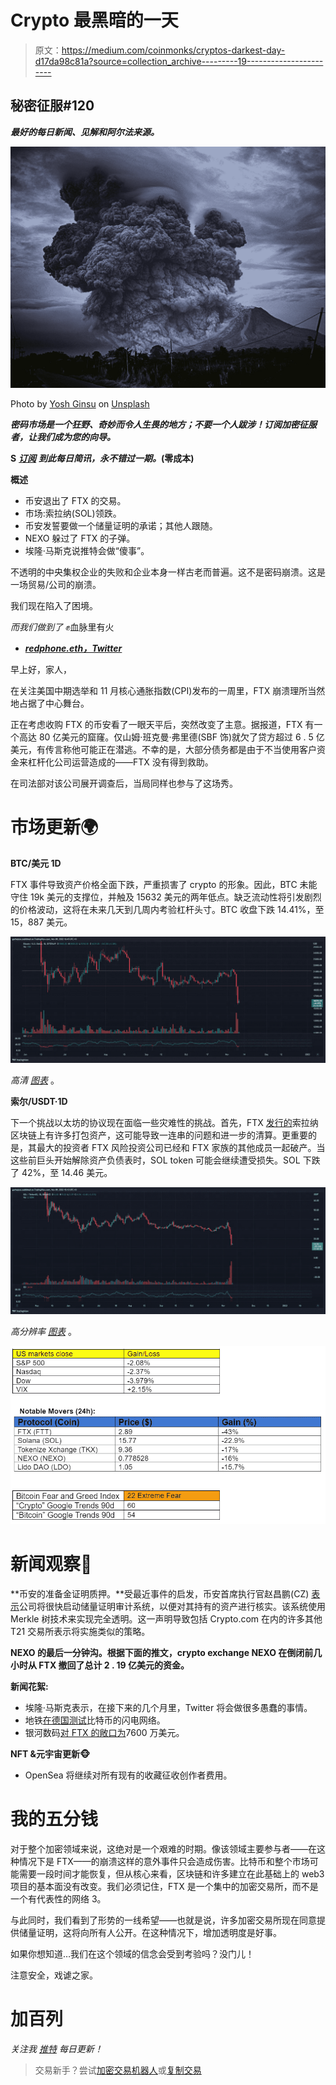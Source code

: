 # Crypto 最黑暗的一天

> 原文：<https://medium.com/coinmonks/cryptos-darkest-day-d17da98c81a?source=collection_archive---------19----------------------->

## 秘密征服#120

***最好的每日新闻、见解和阿尔法来源。***

![](img/952cdc0b22c1b5a5bb66fdbd6019f6fe.png)

Photo by [Yosh Ginsu](https://unsplash.com/@yoshginsu?utm_source=medium&utm_medium=referral) on [Unsplash](https://unsplash.com?utm_source=medium&utm_medium=referral)

***密码市场是一个狂野、奇妙而令人生畏的地方；不要一个人跋涉！订阅加密征服者，让我们成为您的向导。***

**S** [***订阅***](https://tradergabi.substack.com/subscribe?) ***到此每日简讯，永不错过一期。*(零成本)**

**概述**

*   币安退出了 FTX 的交易。
*   市场:索拉纳(SOL)领跌。
*   币安发誓要做一个储量证明的承诺；其他人跟随。
*   NEXO 躲过了 FTX 的子弹。
*   埃隆·马斯克说推特会做“傻事”。

不透明的中央集权企业的失败和企业本身一样古老而普遍。这不是密码崩溃。这是一场贸易/公司的崩溃。

我们现在陷入了困境。

*而我们做到了* ✊血脉里有火

*   [***redphone.eth，Twitter***](https://twitter.com/redphonecrypto/status/1590394166206353409?s=20&t=3yGojabUP66OGLOfGIy3sQ)

早上好，家人，

在关注美国中期选举和 11 月核心通胀指数(CPI)发布的一周里，FTX 崩溃理所当然地占据了中心舞台。

正在考虑收购 FTX 的币安看了一眼天平后，突然改变了主意。据报道，FTX 有一个高达 80 亿美元的窟窿。仅山姆·班克曼·弗里德(SBF 饰)就欠了贷方超过 6 . 5 亿美元，有传言称他可能正在潜逃。不幸的是，大部分债务都是由于不当使用客户资金来杠杆化公司运营造成的——FTX 没有得到救助。

在司法部对该公司展开调查后，当局同样也参与了这场秀。

# 市场更新🌍

**BTC/美元 1D**

FTX 事件导致资产价格全面下跌，严重损害了 crypto 的形象。因此，BTC 未能守住 19k 美元的支撑位，并触及 15632 美元的两年低点。缺乏流动性将引发剧烈的价格波动，这将在未来几天到几周内考验杠杆头寸。BTC 收盘下跌 14.41%，至 15，887 美元。

![](img/cc739fb799bf8a26b929ec71b62ff3f2.png)

*高清* [*图表*](https://www.tradingview.com/x/YCJiBYJL/) 。

**索尔/USDT·1D**

下一个挑战以太坊的协议现在面临一些灾难性的挑战。首先，FTX [发行的](https://twitter.com/weremeow/status/1590461628864397312?s=46&t=Iy8onFkO8S56vqV33DYH-g)索拉纳区块链上有许多打包资产，这可能导致一连串的问题和进一步的清算。更重要的是，其最大的投资者 FTX 风险投资公司已经和 FTX 家族的其他成员一起破产。当这些前巨头开始解除资产负债表时，SOL token 可能会继续遭受损失。SOL 下跌了 42%，至 14.46 美元。

![](img/c5ba0b668bd94903a1e2e97f8d34346d.png)

*高分辨率* [*图表*](https://www.tradingview.com/x/plKa3lK5/) 。

![](img/93587989b5247dc813a989f4d08c10ce.png)

# 新闻观察📰

**币安的准备金证明质押。**受最近事件的启发，币安首席执行官赵昌鹏(CZ) [表示](https://twitter.com/cz_binance/status/1590055819416330240?s=61&t=yfx9u3yMhAewLTf-wNhWXg)公司将很快启动储量证明审计系统，以便对其持有的资产进行核实。该系统使用 Merkle 树技术来实现完全透明。这一声明导致包括 Crypto.com 在内的许多其他 T21 交易所表示将实施类似的策略。

**NEXO 的最后一分钟沟。根据下面的推文，crypto exchange NEXO 在倒闭前几小时从 FTX 撤回了总计 2 . 19 亿美元的资金。**

**新闻花絮:**

*   埃隆·马斯克表示，在接下来的几个月里，Twitter 将会做很多愚蠢的事情。
*   地铁[在德国测试](https://cointelegraph.com/news/subway-accepts-bitcoin-so-users-can-get-a-sandwich-on-the-lightning-network)比特币的闪电网络。
*   银河数码[对 FTX 的敞口为](https://cointelegraph.com/news/galaxy-digital-discloses-77m-exposure-to-ftx-48m-likely-locked-in-withdrawals)7600 万美元。

**NFT &元宇宙更新🐵**

*   OpenSea 将继续对所有现有的收藏征收创作者费用。

# **我的五分钱**

对于整个加密领域来说，这绝对是一个艰难的时期。像该领域主要参与者——在这种情况下是 FTX——的崩溃这样的意外事件只会造成伤害。比特币和整个市场可能需要一段时间才能恢复，但从核心来看，区块链和许多建立在此基础上的 web3 项目的基本面没有改变。我们必须记住，FTX 是一个集中的加密交易所，而不是一个有代表性的网络 3。

与此同时，我们看到了形势的一线希望——也就是说，许多加密交易所现在同意提供储量证明，这将向所有人公开。在这种情况下，增加透明度是好事。

如果你想知道…我们在这个领域的信念会受到考验吗？没门儿！

注意安全，戏谑之家。

# 加百列

*关注我* [*推特*](https://twitter.com/web3_gabri) *每日更新！*

> 交易新手？尝试[加密交易机器人](/coinmonks/crypto-trading-bot-c2ffce8acb2a)或[复制交易](/coinmonks/top-10-crypto-copy-trading-platforms-for-beginners-d0c37c7d698c)
